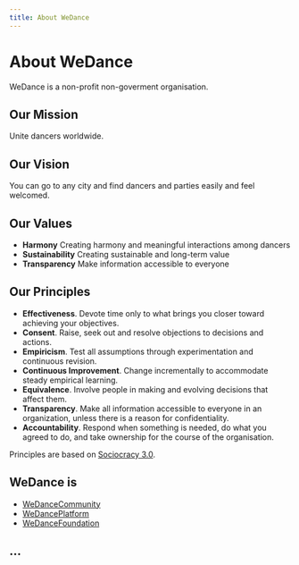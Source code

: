 ```yaml
---
title: About WeDance
---
```


# About WeDance

WeDance is a non-profit non-goverment organisation.

## Our Mission

Unite dancers worldwide.

## Our Vision

You can go to any city and find dancers and parties easily and feel welcomed.

## Our Values

- **Harmony**
  Creating harmony and meaningful interactions among dancers
- **Sustainability**
  Creating sustainable and long-term value
- **Transparency**
  Make information accessible to everyone

## Our **Principles**

- **Effectiveness**. Devote time only to what brings you closer toward achieving your objectives.
- **Consent**. Raise, seek out and resolve objections to decisions and actions.
- **Empiricism**. Test all assumptions through experimentation and continuous revision.
- **Continuous Improvement**. Change incrementally to accommodate steady empirical learning.
- **Equivalence**. Involve people in making and evolving decisions that affect them.
- **Transparency**. Make all information accessible to everyone in an organization, unless there is a reason for confidentiality.
- **Accountability**. Respond when something is needed, do what you agreed to do, and take ownership for the course of the organisation.

Principles are based on [Sociocracy 3.0](https://sociocracy30.org/the-details/principles/).

## **WeDance is**

- [WeDanceCommunity](/wedance-community)
- [WeDancePlatform](/platform)
- [WeDanceFoundation](/foundation)

## ...

<w-youtube url="https://youtu.be/XhXMt_1FjXk" />
